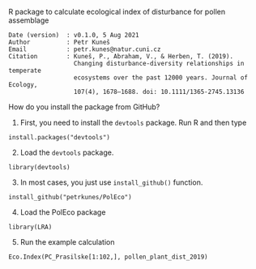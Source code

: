 R package to calculate ecological index of disturbance for pollen assemblage
 ~~~~~~~~~~~~~~~~
 Date (version)  : v0.1.0, 5 Aug 2021
 Author          : Petr Kuneš
 Email           : petr.kunes@natur.cuni.cz
 Citation        : Kuneš, P., Abraham, V., & Herben, T. (2019). 
                   Changing disturbance-diversity relationships in temperate
                   ecosystems over the past 12000 years. Journal of Ecology, 
                   107(4), 1678–1688. doi: 10.1111/1365-2745.13136
 ~~~~~~~~~~~~~~~~


How do you install the package from GitHub?

1. First, you need to install the `devtools` package. Run R and then type


```
install.packages("devtools")
```

2. Load the `devtools` package.

```
library(devtools)
```

3. In most cases, you just use `install_github()` function.


```
install_github("petrkunes/PolEco")
```

4. Load the PolEco package

```
library(LRA)
```

5. Run the example calculation

```
Eco.Index(PC_Prasilske[1:102,], pollen_plant_dist_2019)
```

